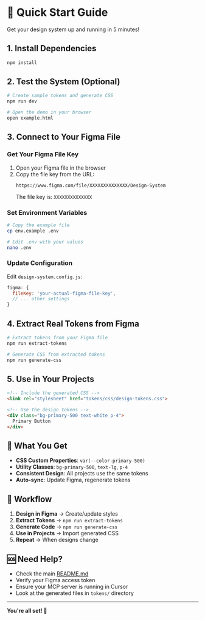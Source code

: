 # 🚀 Quick Start Guide

Get your design system up and running in 5 minutes!

## 1. Install Dependencies
```bash
npm install
```

## 2. Test the System (Optional)
```bash
# Create sample tokens and generate CSS
npm run dev

# Open the demo in your browser
open example.html
```

## 3. Connect to Your Figma File

### Get Your Figma File Key
1. Open your Figma file in the browser
2. Copy the file key from the URL:
   ```
   https://www.figma.com/file/XXXXXXXXXXXXXX/Design-System
   ```
   The file key is: `XXXXXXXXXXXXXX`

### Set Environment Variables
```bash
# Copy the example file
cp env.example .env

# Edit .env with your values
nano .env
```

### Update Configuration
Edit `design-system.config.js`:
```javascript
figma: {
  fileKey: 'your-actual-figma-file-key',
  // ... other settings
}
```

## 4. Extract Real Tokens from Figma
```bash
# Extract tokens from your Figma file
npm run extract-tokens

# Generate CSS from extracted tokens
npm run generate-css
```

## 5. Use in Your Projects
```html
<!-- Include the generated CSS -->
<link rel="stylesheet" href="tokens/css/design-tokens.css">

<!-- Use the design tokens -->
<div class="bg-primary-500 text-white p-4">
  Primary Button
</div>
```

## 🎯 What You Get

- **CSS Custom Properties**: `var(--color-primary-500)`
- **Utility Classes**: `bg-primary-500`, `text-lg`, `p-4`
- **Consistent Design**: All projects use the same tokens
- **Auto-sync**: Update Figma, regenerate tokens

## 🔄 Workflow

1. **Design in Figma** → Create/update styles
2. **Extract Tokens** → `npm run extract-tokens`
3. **Generate Code** → `npm run generate-css`
4. **Use in Projects** → Import generated CSS
5. **Repeat** → When designs change

## 🆘 Need Help?

- Check the main [README.md](README.md)
- Verify your Figma access token
- Ensure your MCP server is running in Cursor
- Look at the generated files in `tokens/` directory

---

**You're all set! 🎉**


